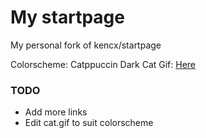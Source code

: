 # My startpage 

My personal fork of kencx/startpage

Colorscheme: Catppuccin Dark
Cat Gif: [Here](https://twitter.com/avogado6/status/1165595520967954432?s=19)

### TODO
- Add more links
- Edit cat.gif to suit colorscheme